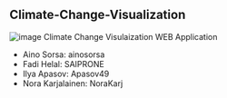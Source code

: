 ## Climate-Change-Visualization
![image](https://user-images.githubusercontent.com/95390348/235809791-70b9d79b-e961-446a-8241-d425150b1f26.png)
Climate Change Visulaization WEB Application
- Aino Sorsa: ainosorsa
- Fadi Helal: SAIPRONE
- Ilya Apasov: Apasov49
- Nora Karjalainen: NoraKarj
